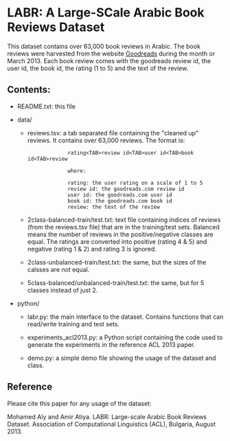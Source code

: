 LABR: A Large-SCale Arabic Book Reviews Dataset
===============================================

This dataset contains over 63,000 book reviews in Arabic. The book reviews
were harvested from the website [Goodreads](http://www.goodreads.com) during the month or March 2013. Each book review comes with the goodreads review id, the user id, the book id, the rating (1 to 5) and the text of the review.

Contents:
---------

- README.txt: this file

- data/
                      
  - reviews.tsv: a tab separated file containing the "cleaned up" reviews. 
                     It contains over 63,000 reviews. The format is:
                     
                     rating<TAB>review id<TAB>user id<TAB>book id<TAB>review
                     
                     where:
                     
                     rating: the user rating on a scale of 1 to 5
                     review id: the goodreads.com review id
                     user id: the goodreads.com user id
                     book id: the goodreads.com book id
                     review: the text of the review
  
  - 2class-balanced-train/test.txt: text file containing indices of reviews 
                     (from the reviews.tsv file) that are in the training/test
                     sets. Balanced means the number of reviews in the 
                     positive/negative classes are equal. The ratings are 
                     converted into positive (rating 4 & 5) and negative 
                     (rating 1 & 2) and rating 3 is ignored.
                     
  - 2class-unbalanced-train/test.txt: the same, but the sizes of the calsses 
                     are not equal.
                     
  - 5class-balanced/unbalanced-train/test.txt: the same, but for 5 classes 
                     instead of just 2.

- python/
  
   - labr.py: the main interface to the dataset. Contains functions that can
              read/write training and test sets.
              
   - experiments_acl2013.py: a Python script containing the code used to 
              generate the experiments in the reference ACL 2013 paper.
              
   - demo.py: a simple demo file showing the usage of the dataset and class.
   
   
Reference
---------
Please cite this paper for any usage of the dataset:

Mohamed Aly and Amir Atiya. LABR: Large-scale Arabic Book Reviews Dataset.
Association of Computational Linguistics (ACL), Bulgaria, August 2013.
